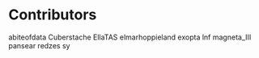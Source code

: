 # Contributors
abiteofdata
Cuberstache
EllaTAS
elmarhoppieland
exopta
lnf
magneta_III
pansear
redzes
sy